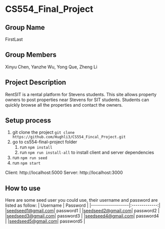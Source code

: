 # CS554_Final_Project

## Group Name 
FirstLast

## Group Members 
Xinyu Chen, Yanzhe Wu, Yong Que, Zheng Li

## Project Description 
RentSIT is a rental platform for Stevens students. This site allows property owners to post properties near Stevens for SIT students. Students can quickly browse all the properties and contact the owners.

## Setup process
1. git clone the project `git clone https://github.com/Hughli3/CS554_Fincal_Project.git`
2. go to cs554-final-project folder
   1. run `npm install`
   2. run `npm run install-all` to install client and server dependencies
3. run `npm run seed`
4. run `npm start`

Client: http://localhost:5000
Server: http://localhost:3000

## How to use 
Here are some seed user you could use, their username and password are listed as follow:
|      Username     |    Password   | 
|-------------------|:-------------:|
|seedseed1@gmail.com|   password1   | 
|seedseed2@gmail.com|   password2   | 
|seedseed3@gmail.com|   password3   | 
|seedseed4@gmail.com|   password4   | 
|seedseed5@gmail.com|   password5   | 